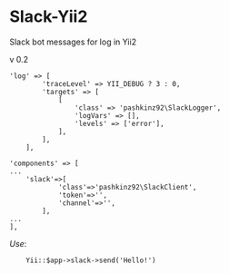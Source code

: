 # Slack-Yii2
Slack bot messages for log in Yii2 

v 0.2

```
'log' => [
        'traceLevel' => YII_DEBUG ? 3 : 0,
        'targets' => [
            [
                'class' => 'pashkinz92\SlackLogger',
                'logVars' => [],
                'levels' => ['error'],
            ],
        ],
    ],
```


```
'components' => [
...
    'slack'=>[
            'class'=>'pashkinz92\SlackClient',
            'token'=>'',
            'channel'=>'',
        ],
...
],
```

_Use_:

```
    Yii::$app->slack->send('Hello!')
```
